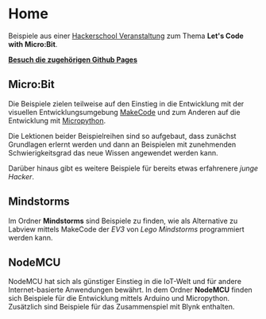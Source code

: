 # Home

Beispiele aus einer [Hackerschool Veranstaltung](https://www.hacker-school.de) zum Thema __Let's Code with Micro:Bit__. 

__[Besuch die zugehörigen Github Pages](https://thankthemaker.github.io/hackerschool)__

## Micro:Bit
Die Beispiele zielen teilweise auf den Einstieg in die Entwicklung mit der visuellen Entwicklungsumgebung [MakeCode](https://www.microsoft.com/en-us/makecode "MakeCode") und zum Anderen auf die Entwicklung mit [Micropython](http://micropython.org "Micropython").

Die Lektionen beider Beispielreihen sind so aufgebaut, dass zunächst Grundlagen erlernt werden und dann an Beispielen mit zunehmenden Schwierigkeitsgrad das neue Wissen angewendet werden kann.

Darüber hinaus gibt es weitere Beispiele für bereits etwas erfahrenere _junge Hacker_. 

## Mindstorms 
Im Ordner __Mindstorms__ sind Beispiele zu finden, wie als Alternative zu Labview mittels MakeCode der _EV3_ von _Lego Mindstorms_ programmiert werden kann.

## NodeMCU

NodeMCU hat sich als günstiger Einstieg in die IoT-Welt und für andere Internet-basierte Anwendungen bewährt. In dem Ordner __NodeMCU__ finden sich Beispiele für die Entwicklung mittels Arduino und Micropython. Zusätzlich sind Beispiele für das Zusammenspiel mit Blynk enthalten.

